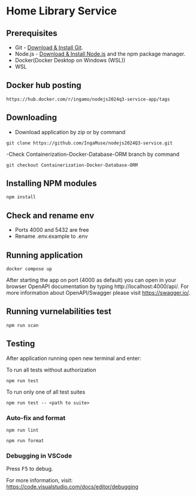 # Home Library Service

## Prerequisites

- Git - [Download & Install Git](https://git-scm.com/downloads).
- Node.js - [Download & Install Node.js](https://nodejs.org/en/download/) and the npm package manager.
- Docker(Docker Desktop on Windows (WSL))
- WSL

## Docker hub posting
```
https://hub.docker.com/r/ingamo/nodejs2024q3-service-app/tags
```
## Downloading
- Download application by zip or by command
```
git clone https://github.com/IngaMuse/nodejs2024Q3-service.git
```
-Check Containerization-Docker-Database-ORM branch by command
```
git checkout Containerization-Docker-Database-ORM
```
## Installing NPM modules

```
npm install
```
## Check and rename env

- Ports 4000 and 5432 are free
- Rename .env.example to .env
## Running application

```
docker compose up
```

After starting the app on port (4000 as default) you can open
in your browser OpenAPI documentation by typing http://localhost:4000/api/.
For more information about OpenAPI/Swagger please visit https://swagger.io/.

## Running vurnelabilities test
```
npm run scan
```
## Testing

After application running open new terminal and enter:

To run all tests without authorization

```
npm run test
```

To run only one of all test suites

```
npm run test -- <path to suite>
```

### Auto-fix and format

```
npm run lint
```

```
npm run format
```

### Debugging in VSCode

Press <kbd>F5</kbd> to debug.

For more information, visit: https://code.visualstudio.com/docs/editor/debugging

